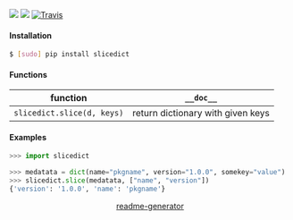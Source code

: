 <!--
https://pypi.org/project/readme-generator/
-->

[![](https://img.shields.io/pypi/pyversions/slicedict.svg?longCache=True)](https://pypi.org/project/slicedict/)
[![](https://img.shields.io/pypi/v/slicedict.svg?maxAge=3600)](https://pypi.org/project/slicedict/)
[![Travis](https://api.travis-ci.org/looking-for-a-job/slicedict.py.svg?branch=master)](https://travis-ci.org/looking-for-a-job/slicedict.py/)

#### Installation
```bash
$ [sudo] pip install slicedict
```

#### Functions
function|`__doc__`
-|-
`slicedict.slice(d, keys)` |return dictionary with given keys

#### Examples
```python
>>> import slicedict

>>> medatata = dict(name="pkgname", version="1.0.0", somekey="value")
>>> slicedict.slice(medatata, ["name", "version"])
{'version': '1.0.0', 'name': 'pkgname'}
```

<p align="center">
    <a href="https://pypi.org/project/readme-generator/">readme-generator</a>
</p>